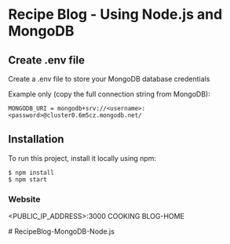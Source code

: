 # Recipe Blog - Using Node.js and MongoDB

## Create .env file
Create a .env file to store your MongoDB database credentials

Example only (copy the full connection string from MongoDB):
```
MONGODB_URI = mongodb+srv://<username>:<password>@cluster0.6m5cz.mongodb.net/
```

## Installation
To run this project, install it locally using npm:

```
$ npm install
$ npm start
```




### Website
<PUBLIC_IP_ADDRESS>:3000
COOKING BLOG-HOME

#   R e c i p e B l o g - M o n g o D B - N o d e . j s 
 
 
